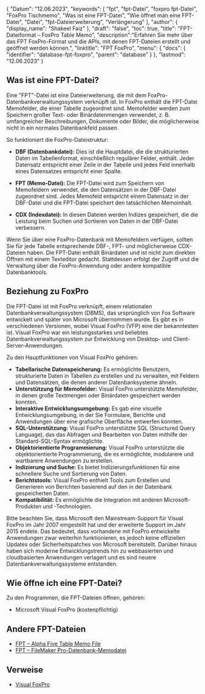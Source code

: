 {
"Datum": "12.06.2023",
  "keywords": [
"fpt",
"fpt-Datei",
"foxpro fpt-Datei",
"FoxPro Tischmemo",
"Was ist eine FPT-Datei",
"Wie öffnet man eine FPT-Datei",
"Datei",
"fpt-Dateierweiterung",
"Verlängerung"
],
  "author": {
"display_name": "Shakeel Faiz"
},
"draft": "false",
  "toc": true,
"title": "FPT-Dateiformat – FoxPro Table Memo",
  "description":"Erfahren Sie mehr über das FPT FoxPro-Format und die APIs, mit denen FPT-Dateien erstellt und geöffnet werden können.",
"linktitle": "FPT FoxPro",
  "menu": {
    "docs": {
      "identifier": "database-fpt-foxpro",
"parent": "database"
}
},
"lastmod": "12.06.2023"
}

## Was ist eine FPT-Datei?

Eine "FPT"-Datei ist eine Dateierweiterung, die mit dem FoxPro-Datenbankverwaltungssystem verknüpft ist. In FoxPro enthält die FPT-Datei Memofelder, die einer Tabelle zugeordnet sind. Memofelder werden zum Speichern großer Text- oder Binärdatenmengen verwendet, z. B. umfangreicher Beschreibungen, Dokumente oder Bilder, die möglicherweise nicht in ein normales Datenbankfeld passen.

So funktioniert die FoxPro-Dateistruktur:

- **DBF (Datenbankdatei):** Dies ist die Hauptdatei, die die strukturierten Daten im Tabellenformat, einschließlich regulärer Felder, enthält. Jeder Datensatz entspricht einer Zeile in der Tabelle und jedes Feld innerhalb eines Datensatzes entspricht einer Spalte.

- **FPT (Memo-Datei):** Die FPT-Datei wird zum Speichern von Memofeldern verwendet, die den Datensätzen in der DBF-Datei zugeordnet sind. Jedes Memofeld entspricht einem Datensatz in der DBF-Datei und die FPT-Datei speichert den tatsächlichen Memoinhalt.

- **CDX (Indexdatei):** In diesen Dateien werden Indizes gespeichert, die die Leistung beim Suchen und Sortieren von Daten in der DBF-Datei verbessern.

Wenn Sie über eine FoxPro-Datenbank mit Memofeldern verfügen, sollten Sie für jede Tabelle entsprechende DBF-, FPT- und möglicherweise CDX-Dateien haben. Die FPT-Datei enthält Binärdaten und ist nicht zum direkten Öffnen mit einem Texteditor gedacht. Stattdessen erfolgt der Zugriff und die Verwaltung über die FoxPro-Anwendung oder andere kompatible Datenbanktools.

## Beziehung zu FoxPro

Die FPT-Datei ist mit FoxPro verknüpft, einem relationalen Datenbankverwaltungssystem (DBMS), das ursprünglich von Fox Software entwickelt und später von Microsoft übernommen wurde. Es gibt es in verschiedenen Versionen, wobei Visual FoxPro (VFP) eine der bekanntesten ist. Visual FoxPro war ein leistungsstarkes und beliebtes Datenbankverwaltungssystem zur Entwicklung von Desktop- und Client-Server-Anwendungen.

Zu den Hauptfunktionen von Visual FoxPro gehören:

- **Tabellarische Datenspeicherung:** Es ermöglichte Benutzern, strukturierte Daten in Tabellen zu erstellen und zu verwalten, mit Feldern und Datensätzen, die denen anderer Datenbanksysteme ähneln.
- **Unterstützung für Memofelder:** Visual FoxPro unterstützte Memofelder, in denen große Textmengen oder Binärdaten gespeichert werden konnten.
- **Interaktive Entwicklungsumgebung:** Es gab eine visuelle Entwicklungsumgebung, in der Sie Formulare, Berichte und Anwendungen über eine grafische Oberfläche entwerfen konnten.
- **SQL-Unterstützung:** Visual FoxPro unterstützte SQL (Structured Query Language), das das Abfragen und Bearbeiten von Daten mithilfe der Standard-SQL-Syntax ermöglichte.
- **Objektorientierte Programmierung:** Visual FoxPro unterstützte die objektorientierte Programmierung, die es ermöglichte, modularere und wartbarere Anwendungen zu erstellen.
- **Indizierung und Suche:** Es bietet Indizierungsfunktionen für eine schnellere Suche und Sortierung von Daten.
- **Berichtstools:** Visual FoxPro enthielt Tools zum Erstellen und Generieren von Berichten basierend auf den in der Datenbank gespeicherten Daten.
- **Kompatibilität:** Es ermöglichte die Integration mit anderen Microsoft-Produkten und -Technologien.

Bitte beachten Sie, dass Microsoft den Mainstream-Support für Visual FoxPro im Jahr 2007 eingestellt hat und der erweiterte Support im Jahr 2015 endete. Das bedeutet, dass vorhandene mit FoxPro entwickelte Anwendungen zwar weiterhin funktionieren, es jedoch keine offiziellen Updates oder Sicherheitspatches von Microsoft bereitstellt. Darüber hinaus haben sich moderne Entwicklungstrends hin zu webbasierten und cloudbasierten Anwendungen verlagert und es sind neuere Datenbankverwaltungssysteme entstanden.

## Wie öffne ich eine FPT-Datei?

Zu den Programmen, die FPT-Dateien öffnen, gehören:

- Microsoft Visual FoxPro (kostenpflichtig)

## Andere FPT-Dateien

- [FPT – Alpha Five Table Memo File](/database/fpt-alphafive/)
- [FPT – FileMaker Pro-Datenbank-Memodatei](/database/fpt/)

## Verweise
* [Visual FoxPro](https://en.wikipedia.org/wiki/Visual_FoxPro)

